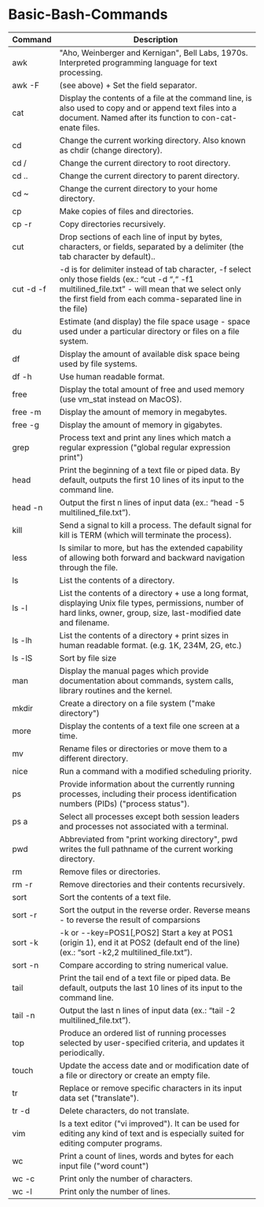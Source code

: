 # Basic-Bash-Commands

| Command  | Description |
| ------------- | ------------- |
| awk  | "Aho, Weinberger and Kernigan", Bell Labs, 1970s. Interpreted programming language for text processing.  |
| awk -F  | (see above) + Set the field separator.  |
| cat  | Display the contents of a file at the command line, is also used to copy and or append text files into a document. Named after its function to con-cat-enate files.  |
| cd  | Change the current working directory. Also known as chdir (change directory).  |
| cd / | Change the current directory to root directory. |
| cd .. | Change the current directory to parent directory. |
| cd ~ | Change the current directory to your home directory. |
| cp | Make copies of files and directories. |
| cp -r | Copy directories recursively. |
| cut | Drop sections of each line of input by bytes, characters, or fields, separated by a delimiter (the tab character by default).. |
| cut -d -f | -d is for delimiter instead of tab character, -f select only those fields (ex.: “cut -d “,“ -f1 multilined_file.txt” - will mean that we select only the first field from each comma-separated line in the file) |
| du | Estimate (and display) the file space usage - space used under a particular directory or files on a file system. |
| df | Display the amount of available disk space being used by file systems. |
| df -h | Use human readable format. |
| free | Display the total amount of free and used memory (use vm_stat instead on MacOS). |
| free -m | Display the amount of memory in megabytes. |
| free -g | Display the amount of memory in gigabytes. | 
| grep | Process text and print any lines which match a regular expression ("global regular expression print") |
| head | Print the beginning of a text file or piped data. By default, outputs the first 10 lines of its input to the command line. |
| head -n | Output the first n lines of input data (ex.: “head -5 multilined_file.txt”). |
| kill | Send a signal to kill a process. The default signal for kill is TERM (which will terminate the process). |
| less | Is similar to more, but has the extended capability of allowing both forward and backward navigation through the file. |
| ls | List the contents of a directory. | 
| ls -l | List the contents of a directory + use a long format, displaying Unix file types, permissions, number of hard links, owner, group, size, last-modified date and filename. | 
| ls -lh | List the contents of a directory + print sizes in human readable format. (e.g. 1K, 234M, 2G, etc.) | 
| ls -lS| Sort by file size| 
| man | Display the manual pages which provide documentation about commands, system calls, library routines and the kernel. | 
| mkdir | Create a directory on a file system ("make directory") | 
| more | 	Display the contents of a text file one screen at a time. | 
| mv | Rename files or directories or move them to a different directory.| 
| nice | Run a command with a modified scheduling priority. | 
| ps | Provide information about the currently running processes, including their process identification numbers (PIDs) ("process status"). | 
| ps a | Select all processes except both session leaders and processes not associated with a terminal. | 
| pwd | Abbreviated from "print working directory", pwd writes the full pathname of the current working directory. | 
| rm | Remove files or directories. | 
| rm -r | 	Remove directories and their contents recursively. | 
| sort | Sort the contents of a text file. | 
| sort -r	 | Sort the output in the reverse order. Reverse means - to reverse the result of comparsions | 
| sort -k	 | -k or --key=POS1[,POS2] Start a key at POS1 (origin 1), end it at POS2 (default end of the line) (ex.: “sort -k2,2 multilined_file.txt”). | 
| sort -n	 | Compare according to string numerical value. | 
| tail | Print the tail end of a text file or piped data. Be default, outputs the last 10 lines of its input to the command line. | 
| tail -n | Output the last n lines of input data (ex.: “tail -2 multilined_file.txt”). | 
| top | Produce an ordered list of running processes selected by user-specified criteria, and updates it periodically. | 
| touch	 | Update the access date and or modification date of a file or directory or create an empty file. | 
| tr | Replace or remove specific characters in its input data set ("translate"). | 
| tr -d | Delete characters, do not translate. | 
| vim | Is a text editor ("vi improved"). It can be used for editing any kind of text and is especially suited for editing computer programs. | 
| wc | Print a count of lines, words and bytes for each input file ("word count") | 
| wc -c | Print only the number of characters. | 
| wc -l | Print only the number of lines. | 
